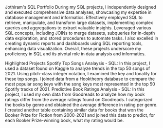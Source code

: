 Jothiram's SQL Portfolio
During my SQL projects, I independently designed and executed comprehensive data analyses, showcasing my expertise in database management and informatics. 
Effectively employed SQL to retrieve, manipulate, and transform large datasets, implementing complex queries and aggregations to extract valuable insights. 
Leveraged various SQL concepts, including JOINs to merge datasets, subqueries for in-depth data exploration, and stored procedures to automate tasks. 
I also excelled in creating dynamic reports and dashboards using SQL reporting tools, enhancing data visualization. Overall, these projects underscore my proficiency in SQL and its pivotal role in data analysis and informatics.

Highlighted Projects
Spotify Top Songs Analaysis - SQL: In this project, I used a dataset found on Kaggle to analyze trends in the top 50 songs of 2021. Using pitch-class integer notation, I examined the key and tonality for these top songs. I joined data from a Hooktheory database to compare the most popular song keys with the song keys most represented in the top 50 Spotify tracks of 2021.
Predictive Book Ratings Analysis - SQL: In this project, I used my own data from Goodreads to analyze how my book ratings differ from the average ratings found on Goodreads. I categorized the books by genre and obtained the average difference in rating per genre. I created another table containing similar data for books that won the Booker Prize for Fiction from 2000-2021 and joined this data to predict, for each Booker Prize-winning book, what my rating would be.
